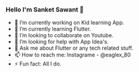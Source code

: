 ### Hello I'm Sanket Sawant 👋


- 🔭 I’m currently working on Kid learning App.
- 🌱 I’m currently learning Flutter.
- 👯 I’m looking to collaborate on Youtube.
- 🤔 I’m looking for help with App Idea's.
- 💬 Ask me about Flutter or any tech related stuff.
- 📫 How to reach me: Instagrame - @eaglex_80
- ⚡ Fun fact: All I do.
